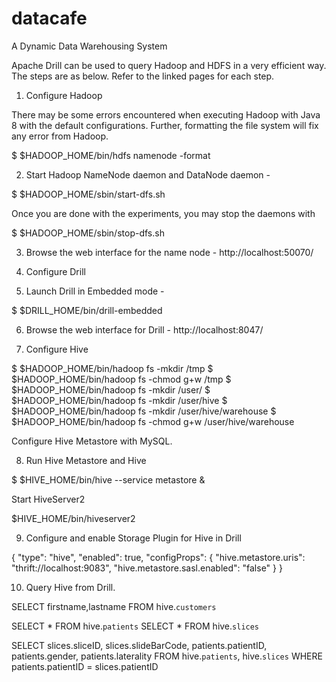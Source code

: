 # datacafe
A Dynamic Data Warehousing System

Apache Drill can be used to query Hadoop and HDFS in a very efficient way. The steps are as below. Refer to the linked pages for each step.

1. Configure Hadoop 

There may be some errors encountered when executing Hadoop with Java 8 with the default configurations. Further, formatting the file system will fix any error from Hadoop.

  $ $HADOOP_HOME/bin/hdfs namenode -format



2. Start Hadoop NameNode daemon and DataNode daemon -

$ $HADOOP_HOME/sbin/start-dfs.sh


Once you are done with the experiments, you may stop the daemons with

$ $HADOOP_HOME/sbin/stop-dfs.sh


3. Browse the web interface for the name node - http://localhost:50070/


4. Configure Drill

5. Launch Drill in Embedded mode -

$ $DRILL_HOME/bin/drill-embedded 

6. Browse the web interface for Drill - http://localhost:8047/

7. Configure Hive

$ $HADOOP_HOME/bin/hadoop fs -mkdir       /tmp
$ $HADOOP_HOME/bin/hadoop fs -chmod g+w   /tmp
$ $HADOOP_HOME/bin/hadoop fs -mkdir       /user/
$ $HADOOP_HOME/bin/hadoop fs -mkdir       /user/hive
$ $HADOOP_HOME/bin/hadoop fs -mkdir       /user/hive/warehouse
$ $HADOOP_HOME/bin/hadoop fs -chmod g+w   /user/hive/warehouse

Configure Hive Metastore with MySQL.

8. Run Hive Metastore and Hive

$ $HIVE_HOME/bin/hive --service metastore &

Start HiveServer2

$HIVE_HOME/bin/hiveserver2


9.  Configure and enable Storage Plugin for Hive in Drill

{
  "type": "hive",
  "enabled": true,
  "configProps": {
    "hive.metastore.uris": "thrift://localhost:9083",
    "hive.metastore.sasl.enabled": "false"
  }
}


10. Query Hive from Drill.

SELECT firstname,lastname FROM hive.`customers` 

 SELECT * FROM hive.`patients`
 SELECT * FROM hive.`slices`

 SELECT slices.sliceID, slices.slideBarCode, patients.patientID, patients.gender, patients.laterality
 FROM hive.`patients`, hive.`slices`
 WHERE patients.patientID = slices.patientID